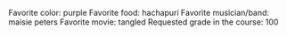 Favorite color: purple
Favorite food: hachapuri
Favorite musician/band: maisie peters
Favorite movie: tangled
Requested grade in the course: 100
